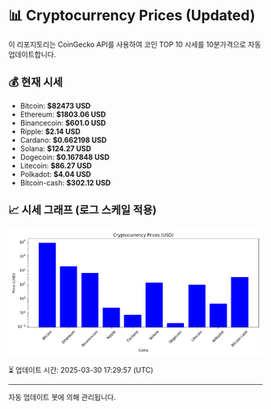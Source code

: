 
# 📊 Cryptocurrency Prices (Updated)

이 리포지토리는 CoinGecko API를 사용하여 코인 TOP 10 시세를 10분가격으로 자동 업데이트합니다.

## 💰 현재 시세
- Bitcoin: **$82473 USD**
- Ethereum: **$1803.06 USD**
- Binancecoin: **$601.0 USD**
- Ripple: **$2.14 USD**
- Cardano: **$0.662198 USD**
- Solana: **$124.27 USD**
- Dogecoin: **$0.167848 USD**
- Litecoin: **$86.27 USD**
- Polkadot: **$4.04 USD**
- Bitcoin-cash: **$302.12 USD**

## 📈 시세 그래프 (로그 스케일 적용)
![Crypto Prices](crypto_prices.png)

⏳ 업데이트 시간: 2025-03-30 17:29:57 (UTC)

---
자동 업데이트 봇에 의해 관리됩니다.
